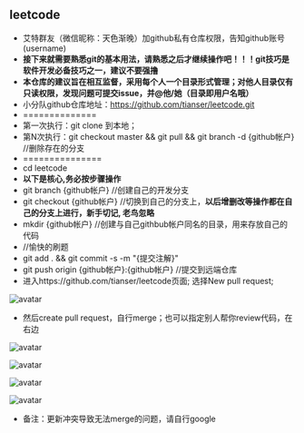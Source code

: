 ## leetcode
  
  - 艾特群友（微信昵称：天色渐晚）加github私有仓库权限，告知github账号(username)
  - **接下来就需要熟悉git的基本用法，请熟悉之后才继续操作吧！！！git技巧是软件开发必备技巧之一，建议不要强撸**
  - **本仓库的建议旨在相互监督，采用每个人一个目录形式管理；对他人目录仅有只读权限，发现问题可提交issue，并@他/她（目录即用户名哦）**
  - 小分队github仓库地址：https://github.com/tianser/leetcode.git
  - ==============
  - 第一次执行：git clone 到本地； 
  - 第N次执行：git checkout master && git pull && git branch -d {github帐户}  //删除存在的分支
  - ===============
  - cd leetcode 
  - **以下是核心,务必按步骤操作**
  - git branch {github帐户}     //创建自己的开发分支
  - git checkout {github帐户}   //切换到自己的分支上，**以后增删改等操作都在自己的分支上进行，新手切记, 老鸟忽略**
  - mkdir {github帐户}          //创建与自己githbub帐户同名的目录，用来存放自己的代码
  - //愉快的刷题
  - git add . && git commit -s -m "{提交注解}"
  - git push origin {github帐户}:{github帐户}      //提交到远端仓库
  - 进入https://github.com/tianser/leetcode页面; 选择New pull request;
  
![avatar](https://github.com/tianser/leetcode/blob/master/tianser/img/113.png)

  - 然后create pull request，自行merge；也可以指定别人帮你review代码，在右边
  
![avatar](https://github.com/tianser/leetcode/blob/master/tianser/img/115.png)
  
![avatar](https://github.com/tianser/leetcode/blob/master/tianser/img/116.png)
  
![avatar](https://github.com/tianser/leetcode/blob/master/tianser/img/118.png)
  
![avatar](https://github.com/tianser/leetcode/blob/master/tianser/img/119.png)
  - 备注：更新冲突导致无法merge的问题，请自行google
  
